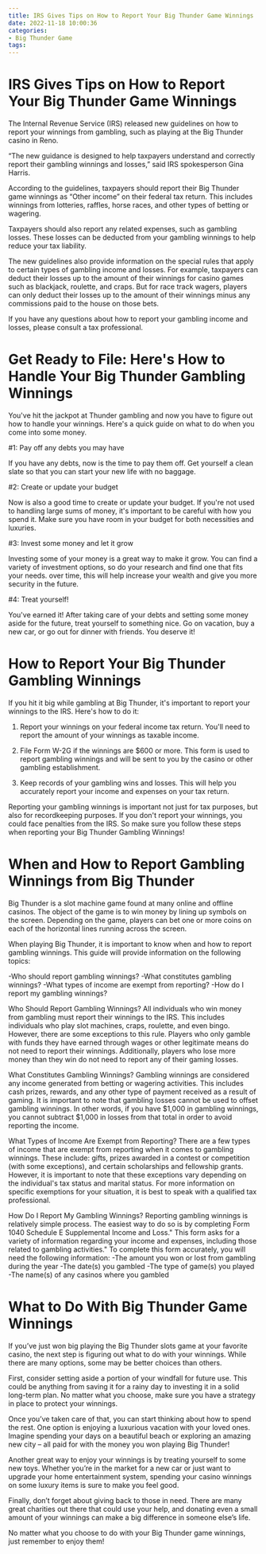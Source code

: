 ```yaml
---
title: IRS Gives Tips on How to Report Your Big Thunder Game Winnings
date: 2022-11-18 10:00:36
categories:
- Big Thunder Game
tags:
---
```



#  IRS Gives Tips on How to Report Your Big Thunder Game Winnings

The Internal Revenue Service (IRS) released new guidelines on how to report your winnings from gambling, such as playing at the Big Thunder casino in Reno.

“The new guidance is designed to help taxpayers understand and correctly report their gambling winnings and losses,” said IRS spokesperson Gina Harris.

According to the guidelines, taxpayers should report their Big Thunder game winnings as “Other income” on their federal tax return. This includes winnings from lotteries, raffles, horse races, and other types of betting or wagering.

Taxpayers should also report any related expenses, such as gambling losses. These losses can be deducted from your gambling winnings to help reduce your tax liability.

The new guidelines also provide information on the special rules that apply to certain types of gambling income and losses. For example, taxpayers can deduct their losses up to the amount of their winnings for casino games such as blackjack, roulette, and craps. But for race track wagers, players can only deduct their losses up to the amount of their winnings minus any commissions paid to the house on those bets.

If you have any questions about how to report your gambling income and losses, please consult a tax professional.

#  Get Ready to File: Here's How to Handle Your Big Thunder Gambling Winnings

You've hit the jackpot at Thunder gambling and now you have to figure out how to handle your winnings. Here's a quick guide on what to do when you come into some money.

#1: Pay off any debts you may have

If you have any debts, now is the time to pay them off. Get yourself a clean slate so that you can start your new life with no baggage.

#2: Create or update your budget

Now is also a good time to create or update your budget. If you're not used to handling large sums of money, it's important to be careful with how you spend it. Make sure you have room in your budget for both necessities and luxuries.

#3: Invest some money and let it grow

Investing some of your money is a great way to make it grow. You can find a variety of investment options, so do your research and find one that fits your needs. over time, this will help increase your wealth and give you more security in the future.

#4: Treat yourself!

You've earned it! After taking care of your debts and setting some money aside for the future, treat yourself to something nice. Go on vacation, buy a new car, or go out for dinner with friends. You deserve it!

#  How to Report Your Big Thunder Gambling Winnings

If you hit it big while gambling at Big Thunder, it's important to report your winnings to the IRS. Here's how to do it:

1. Report your winnings on your federal income tax return. You'll need to report the amount of your winnings as taxable income.

2. File Form W-2G if the winnings are $600 or more. This form is used to report gambling winnings and will be sent to you by the casino or other gambling establishment.

3. Keep records of your gambling wins and losses. This will help you accurately report your income and expenses on your tax return.

Reporting your gambling winnings is important not just for tax purposes, but also for recordkeeping purposes. If you don't report your winnings, you could face penalties from the IRS. So make sure you follow these steps when reporting your Big Thunder Gambling Winnings!

#  When and How to Report Gambling Winnings from Big Thunder

Big Thunder is a slot machine game found at many online and offline casinos. The object of the game is to win money by lining up symbols on the screen. Depending on the game, players can bet one or more coins on each of the horizontal lines running across the screen.

When playing Big Thunder, it is important to know when and how to report gambling winnings. This guide will provide information on the following topics:

-Who should report gambling winnings?
-What constitutes gambling winnings?
-What types of income are exempt from reporting?
-How do I report my gambling winnings?

Who Should Report Gambling Winnings?
All individuals who win money from gambling must report their winnings to the IRS. This includes individuals who play slot machines, craps, roulette, and even bingo. However, there are some exceptions to this rule. Players who only gamble with funds they have earned through wages or other legitimate means do not need to report their winnings. Additionally, players who lose more money than they win do not need to report any of their gaming losses.

What Constitutes Gambling Winnings?
Gambling winnings are considered any income generated from betting or wagering activities. This includes cash prizes, rewards, and any other type of payment received as a result of gaming. It is important to note that gambling losses cannot be used to offset gambling winnings. In other words, if you have $1,000 in gambling winnings, you cannot subtract $1,000 in losses from that total in order to avoid reporting the income.

What Types of Income Are Exempt from Reporting?
There are a few types of income that are exempt from reporting when it comes to gambling winnings. These include: gifts, prizes awarded in a contest or competition (with some exceptions), and certain scholarships and fellowship grants. However, it is important to note that these exceptions vary depending on the individual's tax status and marital status. For more information on specific exemptions for your situation, it is best to speak with a qualified tax professional.

How Do I Report My Gambling Winnings?
Reporting gambling winnings is relatively simple process. The easiest way to do so is by completing Form 1040 Schedule E Supplemental Income and Loss." This form asks for a variety of information regarding your income and expenses, including those related to gambling activities." To complete this form accurately, you will need the following information: -The amount you won or lost from gambling during the year -The date(s) you gambled -The type of game(s) you played -The name(s) of any casinos where you gambled

#  What to Do With Big Thunder Game Winnings

If you’ve just won big playing the Big Thunder slots game at your favorite casino, the next step is figuring out what to do with your winnings. While there are many options, some may be better choices than others.

First, consider setting aside a portion of your windfall for future use. This could be anything from saving it for a rainy day to investing it in a solid long-term plan. No matter what you choose, make sure you have a strategy in place to protect your winnings.

Once you’ve taken care of that, you can start thinking about how to spend the rest. One option is enjoying a luxurious vacation with your loved ones. Imagine spending your days on a beautiful beach or exploring an amazing new city – all paid for with the money you won playing Big Thunder!

Another great way to enjoy your winnings is by treating yourself to some new toys. Whether you’re in the market for a new car or just want to upgrade your home entertainment system, spending your casino winnings on some luxury items is sure to make you feel good.

Finally, don’t forget about giving back to those in need. There are many great charities out there that could use your help, and donating even a small amount of your winnings can make a big difference in someone else’s life.

No matter what you choose to do with your Big Thunder game winnings, just remember to enjoy them!